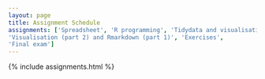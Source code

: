 ```yaml
---
layout: page
title: Assignment Schedule
assignments: ['Spreadsheet', 'R programming', 'Tidydata and visualisation (part 1)',
'Visualisation (part 2) and Rmarkdown (part 1)', 'Exercises',
'Final exam']
---
```


{% include assignments.html %}
